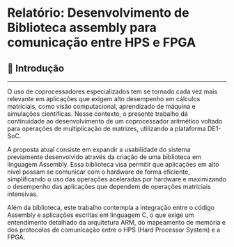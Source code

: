 # Relatório: Desenvolvimento de Biblioteca assembly para comunicação entre HPS e FPGA

## 📌 Introdução
---
O uso de coprocessadores especializados tem se tornado cada vez mais relevante em aplicações que exigem alto desempenho em cálculos matriciais, como visão computacional, aprendizado de máquina e simulações científicas. Nesse contexto, o presente trabalho dá continuidade ao desenvolvimento de um coprocessador aritmético voltado para operações de multiplicação de matrizes, utilizando a plataforma DE1-SoC.

A proposta atual consiste em expandir a usabilidade do sistema previamente desenvolvido através da criação de uma biblioteca em linguagem Assembly. Essa biblioteca visa permitir que aplicações em alto nível possam se comunicar com o hardware de forma eficiente, simplificando o uso das operações aceleradas por hardware e maximizando o desempenho das aplicações que dependem de operações matriciais intensivas.

Além da biblioteca, este trabalho contempla a integração entre o código Assembly e aplicações escritas em linguagem C, o que exige um entendimento detalhado da arquitetura ARM, do mapeamento de memória e dos protocolos de comunicação entre o HPS (Hard Processor System) e a FPGA.
